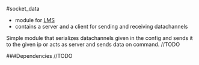#socket_data
 * module for [LMS](https://github.com/Phibedy/LMS)
 * contains a server and a client for sending and receiving datachannels

Simple module that serializes datachannels given in the config and sends it to the given ip or acts as server and sends data on command.
//TODO

###Dependencies
//TODO
